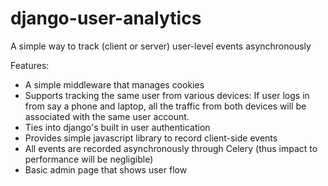 django-user-analytics
=====================

A simple way to track (client or server) user-level events asynchronously

Features:

- A simple middleware that manages cookies
- Supports tracking the same user from various devices:
  If user logs in from say a phone and laptop, all the traffic from both devices will be associated with the same user account.
- Ties into django's built in user authentication
- Provides simple javascript library to record client-side events
- All events are recorded asynchronously through Celery (thus impact to performance will be negligible)
- Basic admin page that shows user flow